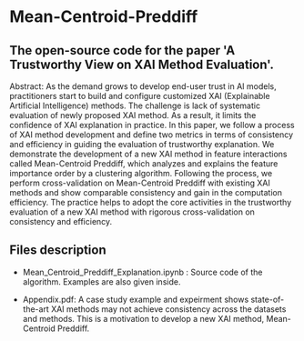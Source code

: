 # Mean-Centroid-Preddiff

## The open-source code for the paper 'A Trustworthy View on XAI Method Evaluation'.

Abstract: As the demand grows to develop end-user trust in AI models, practitioners start to build and configure customized XAI (Explainable Artificial Intelligence) methods. The challenge is lack of systematic  evaluation of newly proposed XAI method. As a result, it limits the confidence of XAI explanation in practice. In this paper, we follow a process of XAI method development and define two metrics in terms of consistency and efficiency in guiding the evaluation of trustworthy explanation. We demonstrate the development of a new XAI method in feature interactions called Mean-Centroid Preddiff, which analyzes and explains the feature importance order by a clustering algorithm. 
Following the process, we perform cross-validation on Mean-Centroid Preddiff with existing XAI methods and show comparable consistency and gain in the computation efficiency. The practice helps to adopt the core activities in the trustworthy evaluation of a new XAI method with rigorous cross-validation on consistency and efficiency.

## Files description

+ Mean_Centroid_Preddiff_Explanation.ipynb : Source code of the algorithm. Examples are also given inside.

+ Appendix.pdf: A case study example and expeirment shows state-of-the-art XAI methods may not achieve consistency across the datasets and methods. This is a motivation to develop a new XAI method, Mean-Centroid Preddiff. 
